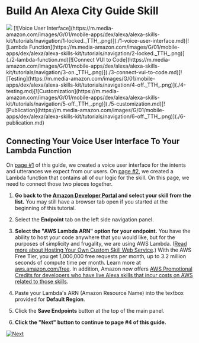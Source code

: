 # Build An Alexa City Guide Skill
<img src="https://m.media-amazon.com/images/G/01/mobile-apps/dex/alexa/alexa-skills-kit/tutorials/quiz-game/header._TTH_.png" />
[![Voice User Interface](https://m.media-amazon.com/images/G/01/mobile-apps/dex/alexa/alexa-skills-kit/tutorials/navigation/1-locked._TTH_.png)](./1-voice-user-interface.md)[![Lambda Function](https://m.media-amazon.com/images/G/01/mobile-apps/dex/alexa/alexa-skills-kit/tutorials/navigation/2-locked._TTH_.png)](./2-lambda-function.md)[![Connect VUI to Code](https://m.media-amazon.com/images/G/01/mobile-apps/dex/alexa/alexa-skills-kit/tutorials/navigation/3-on._TTH_.png)](./3-connect-vui-to-code.md)[![Testing](https://m.media-amazon.com/images/G/01/mobile-apps/dex/alexa/alexa-skills-kit/tutorials/navigation/4-off._TTH_.png)](./4-testing.md)[![Customization](https://m.media-amazon.com/images/G/01/mobile-apps/dex/alexa/alexa-skills-kit/tutorials/navigation/5-off._TTH_.png)](./5-customization.md)[![Publication](https://m.media-amazon.com/images/G/01/mobile-apps/dex/alexa/alexa-skills-kit/tutorials/navigation/6-off._TTH_.png)](./6-publication.md)

## Connecting Your Voice User Interface To Your Lambda Function

On [page #1](./1-voice-user-interface.md) of this guide, we created a voice user interface for the intents and utterances we expect from our users.  On [page #2](./2-lambda-function.md), we created a Lambda function that contains all of our logic for the skill.  On this page, we need to connect those two pieces together.

1.  **Go back to the [Amazon Developer Portal](https://developer.amazon.com/edw/home.html#/skills/list?&sc_category=Owned&sc_channel=RD&sc_campaign=Evangelism2018&sc_publisher=github&sc_content=Survey&sc_detail=city-guide-nodejs-V2_GUI-3&sc_funnel=Convert&sc_country=WW&sc_medium=Owned_RD_Evangelism2018_github_Survey_city-guide-nodejs-V2_GUI-3_Convert_WW_beginnersdevs&sc_segment=beginnersdevs) and select your skill from the list.** You may still have a browser tab open if you started at the beginning of this tutorial.

2. Select the **Endpoint** tab on the left side navigation panel.

3.  **Select the "AWS Lambda ARN" option for your endpoint.** You have the ability to host your code anywhere that you would like, but for the purposes of simplicity and frugality, we are using AWS Lambda. ([Read more about Hosting Your Own Custom Skill Web Service](https://developer.amazon.com/public/solutions/alexa/alexa-skills-kit/docs/developing-an-alexa-skill-as-a-web-service?&sc_category=Owned&sc_channel=RD&sc_campaign=Evangelism2018&sc_publisher=github&sc_content=Survey&sc_detail=city-guide-nodejs-V2_GUI-3&sc_funnel=Convert&sc_country=WW&sc_medium=Owned_RD_Evangelism2018_github_Survey_city-guide-nodejs-V2_GUI-3_Convert_WW_beginnersdevs&sc_segment=beginnersdevs).)  With the AWS Free Tier, you get 1,000,000 free requests per month, up to 3.2 million seconds of compute time per month. Learn more at [aws.amazon.com/free](https://aws.amazon.com/free/).  In addition, Amazon now offers [AWS Promotional Credits for developers who have live Alexa skills that incur costs on AWS related to those skills](https://developer.amazon.com/alexa-skills-kit/alexa-aws-credits?&sc_category=Owned&sc_channel=RD&sc_campaign=Evangelism2018&sc_publisher=github&sc_content=Survey&sc_detail=city-guide-nodejs-V2_GUI-3&sc_funnel=Convert&sc_country=WW&sc_medium=Owned_RD_Evangelism2018_github_Survey_city-guide-nodejs-V2_GUI-3_Convert_WW_beginnersdevs&sc_segment=beginnersdevs).

4.  Paste your Lambda's ARN (Amazon Resource Name) into the textbox provided for **Default Region**.

5. Click the **Save Endpoints** button at the top of the main panel.

6. **Click the "Next" button to continue to page #4 of this guide.**

[![Next](https://m.media-amazon.com/images/G/01/mobile-apps/dex/alexa/alexa-skills-kit/tutorials/general/buttons/button_next_testing._TTH_.png)](./4-testing.md)
